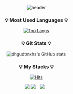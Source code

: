 <!--
**dhgudtmxhs/dhgudtmxhs** is a ✨ _special_ ✨ repository because its `README.md` (this file) appears on your GitHub profile.

Here are some ideas to get you started:

- 🔭 I’m currently working on ...
- 🌱 I’m currently learning ...
- 👯 I’m looking to collaborate on ...
- 🤔 I’m looking for help with ...
- 💬 Ask me about ...
- 📫 How to reach me: ...
- 😄 Pronouns: ...
- ⚡ Fun fact: ...
-->


<div align=center>
    
![header](https://capsule-render.vercel.app/api?type=waving&customColorList=0,2&height=250&section=header&text=형석`s%20github🎨&fontSize=40)

<h3 align="center">💡 Most Used Languages 💡</h3>

[![Top Langs](https://github-readme-stats.vercel.app/api/top-langs/?username=dhgudtmxhs&layout=compact)](https://github.com/dhgudtmxhs/github-readme-stats)

<h3 align="center">💡 Git Stats 💡</h3>

![dhgudtmxhs's GitHub stats](https://github-readme-stats.vercel.app/api?username=dhgudtmxhs&show_icons=true&theme=compact)




<h3 align="center">💡 My Stacks 💡</h3>
    
[![Hits](https://hits.seeyoufarm.com/api/count/incr/badge.svg?url=https%3A%2F%2Fgithub.com%2Fdhgudtmxhs%2Fhit-counter&count_bg=%230F0F0F&title_bg=%23D72121&icon=&icon_color=%23E7E7E7&title=Welcome&edge_flat=false)](https://hits.seeyoufarm.com)

<img src="https://img.shields.io/badge/Java-yellow?style=flat&logo=openjdk&logoColor=red"/>
<img src="https://img.shields.io/badge/spring-green?style=flat&logo=spring&logoColor=black"/>
 

<a href="mailto:gudtjr1355@gmail.com">
    <img 
        src="https://img.shields.io/badge/Gmail-d14836?style=flat-square&logo=Gmail&logoColor=white&link=mailto:gudtjr1355@gmail.com"
        style="height : auto; margin-left : 10px; margin-right : 10px;"/>
</a>

</div>
